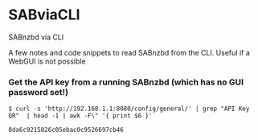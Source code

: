 # SABviaCLI
SABnzbd via CLI

A few notes and code snippets to read SABnzbd from the CLI. Useful if a WebGUI is not possible


### Get the API key from a running SABnzbd (which has no GUI password set!)

```
$ curl -s 'http://192.168.1.1:8080/config/general/' | grep "API Key QR"  | head -1 | awk -F\" '{ print $6 }'

8da6c9215826c05ebac0c9526697cb46
```

